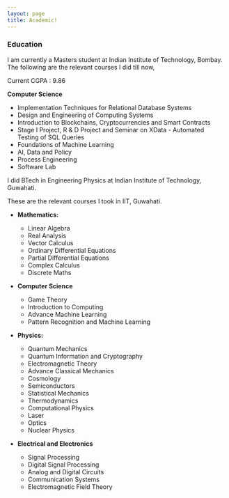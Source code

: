 ```yaml
---
layout: page
title: Academic!
---
```


### Education

I am currently a Masters student at Indian Institute of Technology, Bombay.
The following are the relevant courses I did till now,

Current CGPA : 9.86

<b> Computer Science </b>
  * Implementation Techniques for Relational Database Systems
  * Design and Engineering of Computing Systems
  * Introduction to Blockchains, Cryptocurrencies and Smart Contracts
  * Stage I Project, R & D Project and Seminar on XData - Automated Testing of SQL Queries 
  * Foundations of Machine Learning
  * AI, Data and Policy
  * Process Engineering
  * Software Lab

I did BTech in Engineering Physics at Indian Institute of Technology, Guwahati.

These are the relevant courses I took in IIT, Guwahati.

* <b> Mathematics: </b> 
  * Linear Algebra
  * Real Analysis
  * Vector Calculus
  * Ordinary Differential Equations
  * Partial Differential Equations
  * Complex Calculus
  * Discrete Maths

* <b> Computer Science </b>
  * Game Theory
  * Introduction to Computing
  * Advance Machine Learning
  * Pattern Recognition and Machine Learning
  
* <b> Physics: </b> 
  * Quantum Mechanics
  * Quantum Information and Cryptography
  * Electromagnetic Theory
  * Advance Classical Mechanics
  * Cosmology
  * Semiconductors
  * Statistical Mechanics
  * Thermodynamics
  * Computational Physics
  * Laser
  * Optics
  * Nuclear Physics

* <b> Electrical and Electronics </b>
  * Signal Processing
  * Digital Signal Processing
  * Analog and Digital Circuits
  * Communication Systems
  * Electromagnetic Field Theory
  
 
  
